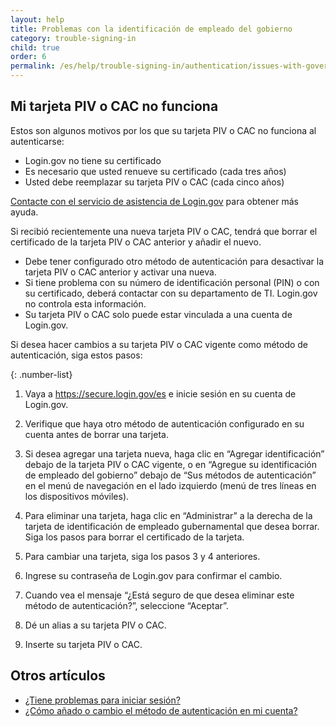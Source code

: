```yaml
---
layout: help
title: Problemas con la identificación de empleado del gobierno
category: trouble-signing-in
child: true
order: 6
permalink: /es/help/trouble-signing-in/authentication/issues-with-government-employee-id-piv-cac/
---
```


## Mi tarjeta PIV o CAC no funciona

Estos son algunos motivos por los que su tarjeta PIV o CAC no funciona al autenticarse:

* Login.gov no tiene su certificado
* Es necesario que usted renueve su certificado (cada tres años)
* Usted debe reemplazar su tarjeta PIV o CAC (cada cinco años)

[Contacte con el servicio de asistencia de Login.gov](/es/contact/) para obtener más ayuda.

Si recibió recientemente una nueva tarjeta PIV o CAC, tendrá que borrar el certificado de la tarjeta PIV o CAC anterior y añadir el nuevo.

* Debe tener configurado otro método de autenticación para desactivar la tarjeta PIV o CAC anterior y activar una nueva.
* Si tiene problema con su número de identificación personal (PIN) o con su certificado, deberá contactar con su departamento de TI. Login.gov no controla esta información.
* Su tarjeta PIV o CAC solo puede estar vinculada a una cuenta de Login.gov.

Si desea hacer cambios a su tarjeta PIV o CAC vigente como método de autenticación, siga estos pasos:

{: .number-list}

1. Vaya a <https://secure.login.gov/es> e inicie sesión en su cuenta de Login.gov.

1. Verifique que haya otro método de autenticación configurado en su cuenta antes de borrar una tarjeta.

1. Si desea agregar una tarjeta nueva, haga clic en “Agregar identificación” debajo de la tarjeta PIV o CAC vigente, o en “Agregue su identificación de empleado del gobierno” debajo de “Sus métodos de autenticación” en el menú de navegación en el lado izquierdo (menú de tres líneas en los dispositivos móviles).

1. Para eliminar una tarjeta, haga clic en “Administrar” a la derecha de la tarjeta de identificación de empleado gubernamental que desea borrar. Siga los pasos para borrar el certificado de la tarjeta.

1. Para cambiar una tarjeta, siga los pasos 3 y 4 anteriores.

1. Ingrese su contraseña de Login.gov para confirmar el cambio.

1. Cuando vea el mensaje “¿Está seguro de que desea eliminar este método de autenticación?”, seleccione “Aceptar”.

1. Dé un alias a su tarjeta PIV o CAC.

1. Inserte su tarjeta PIV o CAC.


## Otros artículos

* [¿Tiene problemas para iniciar sesión?](/es/help/trouble-signing-in/overview/)
* [¿Cómo añado o cambio el método de autenticación en mi cuenta?](/es/help/manage-your-account/add-or-change-your-authentication-method/)
